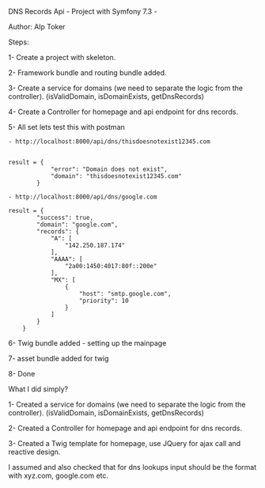 DNS Records Api - Project with Symfony 7.3 -

Author: Alp Toker

Steps:

1- Create a project with skeleton.

2- Framework bundle and routing bundle added.

3- Create a service for domains (we need to separate the logic from the controller). (isValidDomain, isDomainExists, getDnsRecords)

4- Create a Controller for homepage and api endpoint for dns records.

5- All set lets test this with postman

    - http://localhost:8000/api/dns/thisdoesnotexist12345.com


    result = {
                "error": "Domain does not exist",
                "domain": "thisdoesnotexist12345.com"
            }

    - http://localhost:8000/api/dns/google.com

    result = {
            "success": true,
            "domain": "google.com",
            "records": {
                "A": [
                    "142.250.187.174"
                ],
                "AAAA": [
                    "2a00:1450:4017:80f::200e"
                ],
                "MX": [
                    {
                        "host": "smtp.google.com",
                        "priority": 10
                    }
                ]
            }
        }

6- Twig bundle added - setting up the mainpage

7- asset bundle added for twig

8- Done

What I did simply?

1- Created a service for domains (we need to separate the logic from the controller). (isValidDomain, isDomainExists, getDnsRecords)

2- Created a Controller for homepage and api endpoint for dns records.

3- Created a Twig template for homepage, use JQuery for ajax call and reactive design.

I assumed and also checked that for dns lookups input should be the format with xyz.com, google.com etc.
